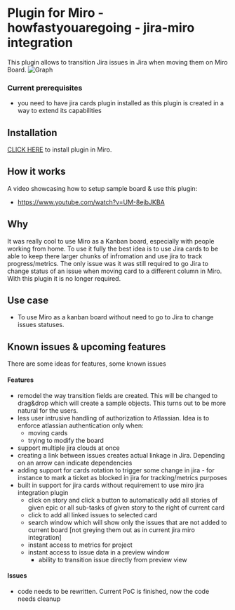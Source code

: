 # Plugin for Miro - howfastyouaregoing - jira-miro integration

This plugin allows to transition Jira issues in Jira when moving them on Miro Board.
![Graph](docs/cardtransition.gif)

### Current prerequisites

* you need to have jira cards plugin installed as this plugin is created in a way to extend its capabilities

## Installation
[CLICK HERE](https://miro.com/oauth/authorize/?response_type=token&client_id=3074457346801799399&redirect_uri=https://miro.com) to install plugin in Miro.

## How it works

A video showcasing how to setup sample board & use this plugin:
 * https://www.youtube.com/watch?v=UM-8ejbJKBA 

## Why

It was really cool to use Miro as a Kanban board, especially with people working from home. 
To use it fully the best idea is to use Jira cards to be able to keep there larger chunks of infromation
and use jira to track progress/metrics. The only issue was it was still required to go Jira to change status of an issue when moving
card to a different column in Miro. With this plugin it is no longer required.

## Use case

* To use Miro as a kanban board without need to go to Jira to change issues statuses.

## Known issues & upcoming features
There are some ideas for features, some known issues

#### Features

* remodel the way transition fields are created. This will be changed to drag&drop
which will create a sample objects. This turns out to be more natural for the users.
* less user intrusive handling of authorization to Atlassian. Idea is to enforce atlassian authentication only when:
  * moving cards
  * trying to modify the board
* support multiple jira clouds at once
* creating a link between issues creates actual linkage in Jira. Depending on an arrow can indicate dependencies
* adding support for cards rotation to trigger some change in jira - for instance to mark a ticket as blocked in jira for tracking/metrics purposes
* built in support for jira cards without requirement to use miro jira integration plugin
  * click on story and click a button to automatically add all stories of given epic or all sub-tasks of given story to the right of current card
  * click to add all linked issues to selected card
  * search window which will show only the issues that are not added to current board [not greying them out as in current jira miro integration]
  * instant access to metrics for project
  * instant access to issue data in a preview window
    * ability to transition issue directly from preview view

#### Issues

* code needs to be rewritten. Current PoC is finished, now the code needs cleanup
